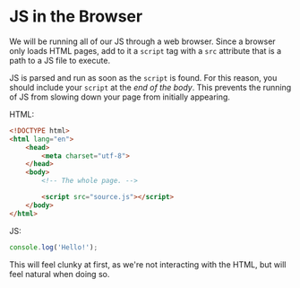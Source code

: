 # JS in the Browser

We will be running all of our JS through a web browser.
Since a browser only loads HTML pages, add to it a `script` tag with a `src` attribute that is a path to a JS file to execute.

JS is parsed and run as soon as the `script` is found.
For this reason, you should include your `script` at the _end of the body_.
This prevents the running of JS from slowing down your page from initially appearing.

HTML:

```html
<!DOCTYPE html>
<html lang="en">
    <head>
        <meta charset="utf-8">
    </head>
    <body>
        <!-- The whole page. -->

        <script src="source.js"></script>
    </body>
</html>
```

JS:

```js
console.log('Hello!');
```

This will feel clunky at first, as we're not interacting with the HTML, but will feel natural when doing so.
